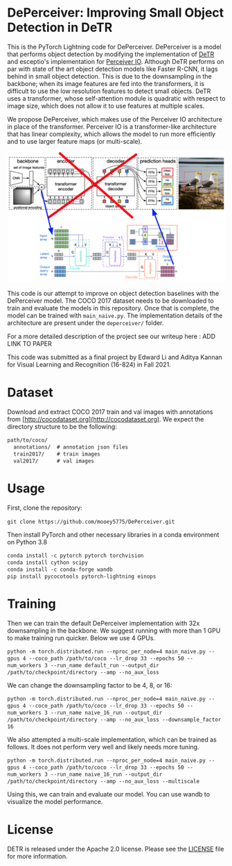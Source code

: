# DePerceiver: Improving Small Object Detection in DeTR

This is the PyTorch Lightning code for DePerceiver. DePerceiver is a model that performs object detection by modifying the implementation of [DeTR](https://github.com/facebookresearch/detr) and esceptio's implementation for [Perceiver IO](https://github.com/esceptico/perceiver-io). Although DeTR performs on par with state of the art object detection models like Faster R-CNN, it lags behind in small object detection. This is due to the downsampling in the backbone; when its image features are fed into the transformers, it is difficult to use the low resolution features to detect small objects. DeTR uses a transformer, whose self-attention module is quadratic with respect to image size, which does not allow it to use features at multiple scales.

We propose DePerceiver, which makes use of the Perceiver IO architecture in place of the transformer. Perceiver IO is a transformer-like architecture that has linear complexity, which allows the model to run more efficiently and to use larger feature maps (or multi-scale).

![Model Diagram](model_diagram.png)

This code is our attempt to improve on object detection baselines with the DePerceiver model. The COCO 2017 dataset needs to be downloaded to train and evaluate the models in this repository. Once that is complete, the model can be trained with `main_naive.py`. The implementation details of the architecture are present under the `deperceiver/` folder.

For a more detailed description of the project see our writeup here : ADD LINK TO PAPER

This code was submitted as a final project by Edward Li and Aditya Kannan for Visual Learning and Recognition (16-824) in Fall 2021.

# Dataset

Download and extract COCO 2017 train and val images with annotations from [http://cocodataset.org](http://cocodataset.org). We expect the directory structure to be the following:

```
path/to/coco/
  annotations/  # annotation json files
  train2017/    # train images
  val2017/      # val images
```

# Usage

First, clone the repository:

```git clone https://github.com/mooey5775/DePerceiver.git```

Then install PyTorch and other necessary libraries in a conda environment on Python 3.8

```
conda install -c pytorch pytorch torchvision
conda install cython scipy
conda install -c conda-forge wandb
pip install pycocotools pytorch-lightning einops
```

# Training

Then we can train the default DePerceiver implementation with 32x downsampling in the backbone. We suggest running with more than 1 GPU to make training run quicker. Below we use 4 GPUs.

```
python -m torch.distributed.run --nproc_per_node=4 main_naive.py --gpus 4 --coco_path /path/to/coco --lr_drop 33 --epochs 50 --num_workers 3 --run_name default_run --output_dir /path/to/checkpoint/directory --amp --no_aux_loss
```

We can change the downsampling factor to be 4, 8, or 16:

```
python -m torch.distributed.run --nproc_per_node=4 main_naive.py --gpus 4 --coco_path /path/to/coco --lr_drop 33 --epochs 50 --num_workers 3 --run_name naive_16_run --output_dir /path/to/checkpoint/directory --amp --no_aux_loss --downsample_factor 16
```

We also attempted a multi-scale implementation, which can be trained as follows. It does not perform very well and likely needs more tuning.

```
python -m torch.distributed.run --nproc_per_node=4 main_naive.py --gpus 4 --coco_path /path/to/coco --lr_drop 33 --epochs 50 --num_workers 3 --run_name naive_16_run --output_dir /path/to/checkpoint/directory --amp --no_aux_loss --multiscale
```

Using this, we can train and evaluate our model. You can use wandb to visualize the model performance.

# License

DETR is released under the Apache 2.0 license. Please see the [LICENSE](LICENSE) file for more information.
